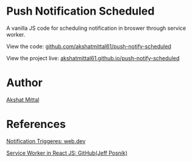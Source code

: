 # Push Notification Scheduled

A vanilla JS code for scheduling notification in broswer through service worker.

View the code: [github.com/akshatmittal61/push-notify-scheduled](https://github.com/akshatmittal61/push-notify-scheduled)

View the project live: [akshatmittal61.github.io/push-notify-scheduled](https://akshatmittal61.github.io/push-notify-scheduled)

# Author

[Akshat Mittal](https://akshatmittal61.vercel.app)

# References

[Notification Triggeres: web.dev](https://web.dev/notification-triggers/)

[Service Worker in React JS: GitHub(Jeff Posnik)](https://github.com/jeffposnick/create-react-app/tree/27424cef01518c5f85066f1e0cc22b2ecd599c3e/packages/react-scripts/template/src)
